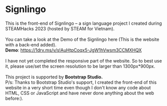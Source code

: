 # Signlingo
This is the front-end of Signlingo – a sign language project I created during STEAMHacks 2023 (hosted by STEAM for Vietnam).
<br>
<br>
You can take a look at the Demo of the Signlingo here (This is the website with a back-end added).
<br>
<b>Demo</b>: https://1drv.ms/v/s!AuHtpCoqx5-JgW1hVwsm3CCMXHQX
<br>
<br>
I have not yet completed the responsive part of the website. So to best use it, please use/set the screen resolution to be larger than 1300px*900px.
<br>
<br>
This project is supported by <b>Bootstrap Studio.</b>
<br>
P/s: Thanks to Bootstrap Studio's support, I created the front-end of this website in a very short time even though I don't know any code about HTML, CSS or JavaScript and have never done anything about the web before:).

